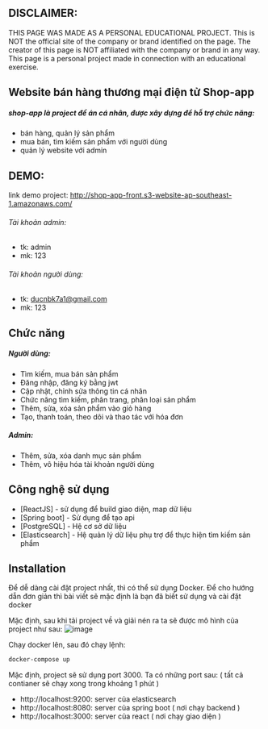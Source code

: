 ## DISCLAIMER: 
THIS PAGE WAS MADE AS A PERSONAL EDUCATIONAL PROJECT. This is NOT the official site of the company or brand identified on the page. The creator of this page is NOT affiliated with the company or brand in any way. This page is a personal project made in connection with an educational exercise.
## Website bán hàng thương mại điện tử Shop-app
##### shop-app là project đề án cá nhân, được xây dựng để hỗ trợ chức năng:
- bán hàng, quản lý sản phẩm
- mua bán, tìm kiếm sản phẩm với người dùng
- quản lý website với admin
## DEMO:
link demo project: http://shop-app-front.s3-website-ap-southeast-1.amazonaws.com/
###### Tài khoản admin:
- tk: admin
- mk: 123
###### Tài khoản người dùng:
- tk: ducnbk7a1@gmail.com
- mk: 123
 
## Chức năng
##### Người dùng:
- Tìm kiếm, mua bán sản phẩm
- Đăng nhập, đăng ký bằng jwt
- Cập nhật, chỉnh sửa thông tin cá nhân
- Chức năng tìm kiếm, phân trang, phân loại sản phẩm
- Thêm, sửa, xóa sản phẩm vào giỏ hàng
- Tạo, thanh toán, theo dõi và thao tác với hóa đơn
##### Admin:
- Thêm, sửa, xóa danh mục sản phẩm
- Thêm, vô hiệu hóa tài khoản người dùng
## Công nghệ sử dụng
- [ReactJS] - sử dụng để build giao diện, map dữ liệu
- [Spring boot] - Sử dụng để tạo api
- [PostgreSQL] - Hệ cơ sở dữ liệu
- [Elasticsearch] - Hệ quản lý dữ liệu phụ trợ để thực hiện tìm kiếm sản phẩm

## Installation

Để dễ dàng cài đặt project nhất, thì có thể sử dụng Docker. Để cho hướng dẫn đơn giản thì bài viết sẽ mặc định là bạn đã biết sử dụng và cài đặt docker

Mặc định, sau khi tải project về và giải nén ra ta sẽ được mô hình của project như sau:
 ![image](https://github.com/Alaeena/shop-app/assets/151113431/9a03e648-a49e-41d2-a4ac-9c91c581a41c)

Chạy docker lên, sau đó chạy lệnh:
```sh
docker-compose up
```
Mặc định, project sẽ sử dụng port 3000. Ta có những port sau:
( tất cả contianer sẽ chạy xong trong khoảng 1 phút )
- http://localhost:9200: server của elasticsearch
- http://localhost:8080: server của spring boot ( nơi chạy backend )
- http://localhost:3000: server của react ( nơi chạy giao diện )
